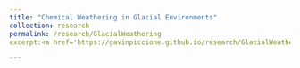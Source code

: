 ```yaml
---
title: "Chemical Weathering in Glacial Environments"
collection: research
permalink: /research/GlacialWeathering
excerpt:<a href='https://gavinpiccione.github.io/research/GlacialWeathering'><img src='/images/Glacier.png'>"

---
```

